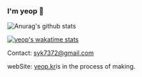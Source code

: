 ### I'm yeop 👋
![Anurag's github stats](https://github-readme-stats.vercel.app/api?username=yeop-sang&show_icons=true)

[![yeop's wakatime stats](https://github-readme-stats.vercel.app/api/wakatime?username=yeop&layout=compact)](https://github.com/anuraghazra/github-readme-stats)

Contact: <a href = "mailto: yeop@soongsil.ac.kr">syk7372@gmail.com</a>

webSite: <a href = "http://yeop.kr">yeop.kr</a>is in the process of making.

<!--
**yeop-sang/yeop-sang** is a ✨ _special_ ✨ repository because its `README.md` (this file) appears on your GitHub profile.

Here are some ideas to get you started:

- 🔭 I’m currently working on ...
- 🌱 I’m currently learning ...
- 👯 I’m looking to collaborate on ...
- 🤔 I’m looking for help with ...
- 💬 Ask me about ...
- 📫 How to reach me: ...
- 😄 Pronouns: ...
- ⚡ Fun fact: ...
-->
